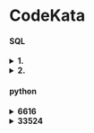 # CodeKata
#### SQL

<details>
<summary><b>1. </b></summary>

[link](https://school.programmers.co.kr/learn/courses/30/lessons/151137#qna)

```sql
SELECT CAR_TYPE, COUNT(CAR_ID) AS CARS
FROM CAR_RENTAL_COMPANY_CAR
WHERE OPTIONS LIKE "%시트%"
GROUP BY CAR_TYPE
ORDER BY CAR_TYPE ASC
```
- OPTIONS에 여러 속성이 나열되어 있기 때문에 IN을 사용해서 시트 속성을 정확하게 검색하는 방법은 사용할 수 없다. 
- LIKE를 사용해서 시트 속성이 있는 값들을 검색
- 만약 시트의 일부만 검색한다면 OR를 사용해서 검색하는 특정 시트를 일일이 나열해야 한다. 

</details>

<details>
<summary><b>2. </b></summary>

[link](https://school.programmers.co.kr/learn/courses/30/lessons/132202)

```sql
SELECT MCDP_CD AS 진료과코드, COUNT(APNT_NO) AS 5월예약건수
FROM APPOINTMENT
WHERE MONTH(APNT_YMD)=5
GROUP BY 진료과코드
ORDER BY 5월예약건수, 진료과코드
```
- 환자 수가 아니라 예약 개수를 센다

</details>

#### python

<details>
<summary><b>6616</b></summary>

[link](https://www.acmicpc.net/problem/6616)

- 복호화 할 때 암호문에서 n칸씩 뒤에 있는 문자를 가져옴
- 암호화 할 때 n칸씩 밀어가면서 암호화
- 리스트가 낫겠다. 

```python
import sys
def encode(n,s):
    length=len(s)
    if length<=n:
        return s
    
    r=['']*length
    i=0
    for c in s:
        r[i]=c
        i+=n
        if i>=length:
            i=0
            while i<length and r[i]: i+=1
    return ''.join(r)

n=int(sys.stdin.readline().strip())
while n!=0: 
    s=sys.stdin.readline().strip().upper().replace(" ","")
    print(encode(n,s))
    n=int(sys.stdin.readline().strip())
```

- 함수를 사용하는게 예외처리에 jump 걸기 쉬움
- 인덱스에러 주의

</details>

<details>
<summary><b>33524</b></summary>

[link](https://www.acmicpc.net/problem/33524)

<b>1st try:</b>

- 테스트케이스의 사이즈가 큼, A를 정렬하고 이진탐색?
- B의 경우엔 B 하나당 프로그램이 한번 돌아야 함

```python
n,m=map(int,input().split())
a=list(map(int,input().split()))
a.sort()
b=list(map(int,input().split()))
c=[-1]*m

for i in range(m):
    p,q=0,len(a)-1
    while p<=q:
        mid=(p+q)//2
        if a[mid]<=b[i]:
            c[i]=mid
            p=mid+1
        else:
            q=mid-1

from math import sqrt
for i in range(m):
    if c[i]==0: print(0,end=' ')
    else: print(int((3+sqrt(9+12*c[i]))//6),end=' ')
```
- 일단 시간초과가 안떴으니까 1차 목표 달성 아닐까?

<b>2nd try:</b>

```python
n,m=map(int,input().split())
a=list(map(int,input().split()))
a.sort()
b=list(map(int,input().split()))
c=[-1]*m

for i in range(m):
    p,q=0,len(a)-1
    while p<=q:
        mid=(p+q)//2
        if a[mid]<=b[i]:
            c[i]=mid
            p=mid+1
        else:
            q=mid-1

from math import sqrt
for i in range(m):
    if c[i]==-1: print(0,end=' ')
    else: print(int((3+sqrt(9+12*c[i]))//6),end=' ')
```
- 풀 수 있는 문제가 없는경우 c[i]를 -1로 유지, 출력단계에서 걸러내게 함
- 시간초과 발생

<b>3rd try:</b>

- bisect 모듈: 이분탐색 모듈
- C로 구현되어있어 이걸 쓰는게 더 빠르댄다. 그래 납득해주마. 
- 공부할 때 직접 이분탐색 구현하는 것도 좋겠지만 문제 해결엔 bisect를 쓰는게 나을지도
- [bisect 공식문서 링크](https://docs.python.org/ko/3.12/library/bisect.html)

```python
from math import sqrt
from bisect import bisect_right

n,m=map(int,input().split())
a=list(map(int,input().split()))
a.sort()
b=list(map(int,input().split()))

for i in range(m):
    c=bisect_right(a,b[i])-1
    if c==-1: print(0,end=' ')
    else: print(int((3+sqrt(9+12*c))//6),end=' ')
```

- bisect_right(리스트,값): 이진탐색해 값을 삽입할 인덱스 반환, 같은 값이 존재한다면 그 값의 우측 인덱스를 반환
- 시작점과 끝점 지정 가능, 비교 기준이 될 key도 지정할 수 있는것으로 보임
- bisect_left(리스트,값): bisect_right과 같으나 같은 값의 좌측 인덱스 반환
- insort_right(리스트,값): bisect_right을 하고 리스트 안에 값 삽입
- insort_left(리스트, 값)도 존재함
- insort(리스트, 값): insort_right과 같음..?
- 단 insort 계열의 경우 값을 삽입(insert)하는 과정에서 O(n)의 시간복잡도가 생기기 때문에 여러 값을 넣어야 한다면 차라리 다 때려박고 마지막에 sort하는게 효율적

</details>